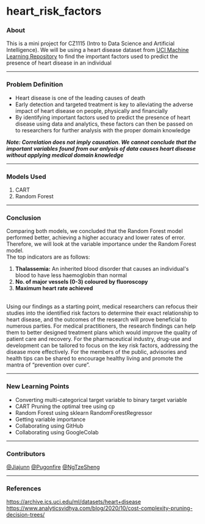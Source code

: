 # heart_risk_factors

### About

This is a mini project for CZ1115 (Intro to Data Science and Artificial Intelligence). We will be using a heart disease dataset from [UCI Machine Learning Repository](https://archive.ics.uci.edu/ml/datasets/heart+disease) to find the important factors used to predict the presence of heart disease in an individual

---

### Problem Definition
* Heart disease is one of the leading causes of death
* Early detection and targeted treatment is key to alleviating the adverse impact of heart disease on people, physically and financially
* By identifying important factors used to predict the presence of heart disease using data and analytics, these factors can then be passed on to researchers for further analysis with the proper domain knowledge

***Note: Correlation does not imply causation. We cannot conclude that the important variables found from our anlysis of data causes heart disease without applying medical domain knowledge*** 

---

### Models Used

1. CART
2. Random Forest

---

### Conclusion
Comparing both models, we concluded that the Random Forest model performed better, achieving a higher accuracy and lower rates of error. Therefore, we will look at the variable importance under the Random Forest model.
<br/>
The top indicators are as follows:
1. **Thalassemia:** An inherited blood disorder that causes an individual's blood to have less haemoglobin than normal
2. **No. of major vessels (0-3) coloured by fluoroscopy** 
3. **Maximum heart rate achieved**
<br/>
Using our findings as a starting point, medical researchers can refocus their studies into the identified risk factors to determine their exact relationship to heart disease, and the outcomes of the research will prove beneficial to numerous parties.
For medical practitioners, the research findings can help them to better designed treatment plans which would improve the quality of patient care and recovery.
For the pharmaceutical industry, drug-use and development can be tailored to focus on the key risk factors, addressing the disease more effectively.
For the members of the public, advisories and health tips can be shared to encourage healthy living and promote the mantra of “prevention over cure”.

---

### New Learning Points

* Converting multi-categorical target variable to binary target variable
* CART Pruning the optimal tree using cp
* Random Forest using sklearn RandomForestRegressor
* Getting variable importance
* Collaborating using GitHub
* Collaborating using GoogleColab

---

### Contributors

[@Jiajunn](https://github.com/Jiajunn)
[@Pugonfire](https://github.com/Pugonfire)
[@NgTzeSheng](https://github.com/NgTzeSheng)

---

### References
<https://archive.ics.uci.edu/ml/datasets/heart+disease> <br/>
<https://www.analyticsvidhya.com/blog/2020/10/cost-complexity-pruning-decision-trees/>
